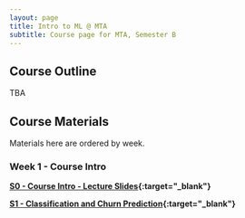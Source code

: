 ```yaml
---
layout: page
title: Intro to ML @ MTA
subtitle: Course page for MTA, Semester B 
---
```


## Course Outline

TBA

## Course Materials

Materials here are ordered by week.

### Week 1 - Course Intro 


**[S0 - Course Intro - Lecture Slides](https://docs.google.com/presentation/d/1XekhFoQT-4tXStgCY3QgINRi5E3Q2ka3z1lDHNu_JYI/edit?usp=sharing){:target="_blank"}**

**[S1 - Classification and Churn Prediction](https://docs.google.com/presentation/d/1ACvkbelcUEb_In_gmr34CbgusW06tYsxOUVM5utV03c/edit?usp=drive_link){:target="_blank"}**
